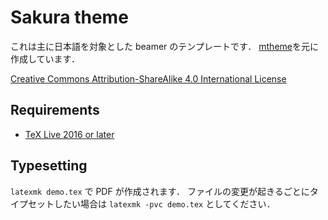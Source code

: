 Sakura theme
============

これは主に日本語を対象とした beamer のテンプレートです．
[mtheme](https://github.com/matze/mtheme)を元に作成しています．

[Creative Commons Attribution-ShareAlike 4.0 International License](https://creativecommons.org/licenses/by-sa/4.0/) 

## Requirements

+ [TeX Live 2016 or later](https://www.tug.org/texlive/)

## Typesetting

`latexmk demo.tex` で PDF が作成されます．
ファイルの変更が起きるごとにタイプセットしたい場合は `latexmk -pvc demo.tex` としてください．
